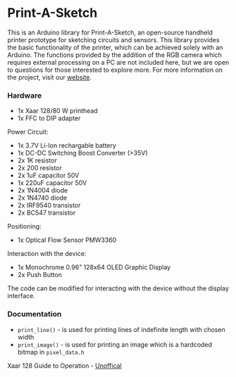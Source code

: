 # Print-A-Sketch
This is an Arduino library for Print-A-Sketch, an open-source handheld printer prototype for sketching circuits and sensors. This library provides the basic functionality of the printer, which can be achieved solely with an Arduino. The functions provided by the addition of the RGB camera which requires external processing on a PC are not included here, but we are open to questions for those interested to explore more.
For more information on the project, visit our [website](https://hci.cs.uni-saarland.de/print-a-sketch/).

### Hardware

- 1x Xaar 128/80 W printhead
- 1x FFC to DIP adapter

Power Circuit:
- 1x 3.7V Li-Ion  rechargable battery
- 1x DC-DC Switching Boost Converter (>35V)
- 2x 1K resistor
- 2x 200 resistor
- 2x 1uF capacitor 50V
- 1x 220uF capacitor 50V
- 2x 1N4004 diode
- 2x 1N4740 diode
- 2x IRF9540 transistor
- 2x BC547 transistor

Positioning:
- 1x Optical Flow Sensor PMW3360

Interaction with the device:
- 1x Monochrome 0.96" 128x64 OLED Graphic Display
- 2x Push Button

The code can be modified for interacting with the device without the display interface.

### Documentation

- `print_line()` - is used for printing lines of indefinite length with chosen width
- `print_image()` - is used for printing an image which is a hardcoded bitmap in `pixel_data.h` 

Xaar 128 Guide to Operation - [Unoffical](https://d1.amobbs.com/bbs_upload782111/files_36/ourdev_619324HXZTX0.pdf)
